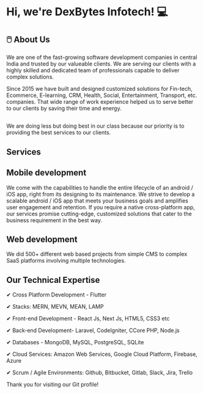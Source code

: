 # Hi, we're DexBytes Infotech! 💻


## 🖱️ About Us
We are one of the fast-growing software development companies in central India and trusted by our valueable clients. We are serving our clients with a highly skilled and dedicated team of professionals capable to deliver complex solutions.

Since 2015 we have built and designed customized solutions for Fin-tech, Ecommerce, E-learning, CRM, Health, Social, Entertainment, Transport, etc. companies. That wide range of work experience helped us to serve better to our clients by saving their time and energy.  

##
We are doing less but doing best in our class because our priority is to providing the best services to our clients. 
##

##  Services

## **Mobile development**
We come with the capabilities to handle the entire lifecycle of an android / iOS app, right from its designing to its maintenance. We strive to develop a scalable android / iOS app that meets your business goals and amplifies user engagement and retention. If you require a native cross-platform app, our services promise cutting-edge, customized solutions that cater to the business requirement in the best way.


## **Web development**
We did 500+ different web based projects from simple CMS to complex SaaS platforms involving multiple technologies.


## Our Technical Expertise

✔ Cross Platform Development - Flutter

✔ Stacks: MERN, MEVN, MEAN, LAMP

✔ Front-end Development -  React Js, Next Js, HTML5, CSS3 etc

✔ Back-end Development-  Laravel, CodeIgniter, CCore PHP, Node.js

✔ Databases - MongoDB, MySQL, PostgreSQL, SQLite

✔ Cloud Services: Amazon Web Services, Google Cloud Platform, Firebase,  Azure

✔ Scrum / Agile Environments:  Github, Bitbucket, Gitlab, Slack, Jira, Trello



Thank you for visiting our Git profile!

